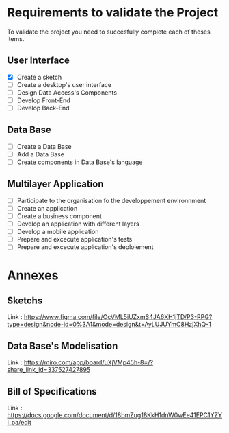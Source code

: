 # Requirements to validate the Project

To validate the project you need to succesfully complete each of theses items.

## User Interface

- [x] Create a sketch
- [ ] Create a desktop's user interface
- [ ] Design Data Access's Components
- [ ] Develop Front-End
- [ ] Develop Back-End

## Data Base

- [ ] Create a Data Base
- [ ] Add a Data Base
- [ ] Create components in Data Base's language

## Multilayer Application

- [ ] Participate to the organisation fo the developpement environnment
- [ ] Create an application
- [ ] Create a business component
- [ ] Develop an application with different layers
- [ ] Develop a mobile application
- [ ] Prepare and excecute application's tests
- [ ] Prepare and excecute application's deploiement

# Annexes

## Sketchs

Link : https://www.figma.com/file/OcVML5iUZxmS4JA6XH1jTD/P3-RPG?type=design&node-id=0%3A1&mode=design&t=AyLUJUYmC8HzjXhQ-1

## Data Base's Modelisation

Link : https://miro.com/app/board/uXjVMp45h-8=/?share_link_id=337527427895

## Bill of Specifications

Link : https://docs.google.com/document/d/18bmZug18KkH1dnW0wEe41EPC1YZYI_oa/edit
